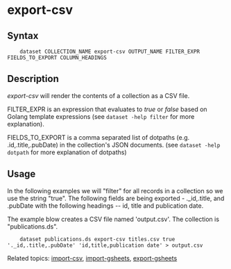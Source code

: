
# export-csv

## Syntax

```
    dataset COLLECTION_NAME export-csv OUTPUT_NAME FILTER_EXPR FIELDS_TO_EXPORT COLUMN_HEADINGS
```

## Description

_export-csv_ will render the contents of a collection as a CSV file. 

FILTER_EXPR is an expression that evaluates to _true_ or _false_ 
based on Golang template expressions (see `dataset -help filter` 
for more explanation).

FIELDS_TO_EXPORT is a comma separated list of dotpaths (e.g. 
.id,.title,.pubDate) in the collection's JSON documents.
(see `dataset -help dotpath` for more explanation of dotpaths)

## Usage

In the following examples we will "filter" for all records in a 
collection so we use the string "true".  The following fields are 
being exported - ._id,.title, and .pubDate with the following 
headings -- id, title and publication date. 

The example blow creates a CSV file named 'output.csv'. The collection 
is "publications.ds".

```shell
	dataset publications.ds export-csv titles.csv true '._id,.title,.pubDate' 'id,title,publication date' > output.csv
```

Related topics: [import-csv](import-csv.html), [import-gsheets](import-gsheet.html), [export-gsheets](export-gsheet.html)

